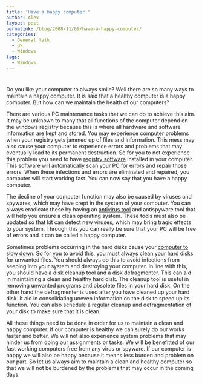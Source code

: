 ```yaml
---
title: 'Have a happy computer:'
author: Alex
layout: post
permalink: /blog/2008/11/09/have-a-happy-computer/
categories:
  - General talk
  - OS
  - Windows
tags:
  - Windows
---
```

# 

Do you like your computer to always smile? Well there are so many ways to maintain a happy computer. It is said that a healthy computer is a happy computer. But how can we maintain the health of our computers? 

There are various PC maintenance tasks that we can do to achieve this aim. It may be unknown to many that all functions of the computer depend on the windows registry because this is where all hardware and software information are kept and stored. You may experience computer problems when your registry gets jammed up of files and information. This mess may also cause your computer to experience errors and problems that may eventually lead to its permanent destruction. So for you to not experience this problem you need to have [registry software][1] installed in your computer. This software will automatically scan your PC for errors and repair those errors. When these infections and errors are eliminated and repaired, you computer will start working fast. You can now say that you have a happy computer.

 [1]: http://www.optimize-your-pc.org/

The decline of your computer function may also be caused by viruses and spywares, which may have crept in the system of your computer. You can always eradicate these by having an [antivirus tool][2] and antispyware tool that will help you ensure a clean operating system. These tools must also be updated so that kit can detect new viruses, which may bring tragic effects to your system. Through this you can really be sure that your PC will be free of errors and it can be called a happy computer.

 [2]: http://www.optimize-your-pc.org/attack-viruses-use-aol-free-active-shield-tool

Sometimes problems occurring in the hard disks cause your [computer to slow down][3]. So for you to avoid this, you must always clean your hard disks for unwanted files. You should always do this to avoid infections from seeping into your system and destroying your computer. In line with this, you should have a disk cleanup tool and a disk defragmenter. This can aid in maintaining a clean and healthy hard disk. The cleanup tool is useful in removing unwanted programs and obsolete files in your hard disk. On the other hand the defragmenter is used after you have cleaned up your hard disk. It aid in consolidating uneven information on the disk to speed up its function. You can also schedule a regular cleanup and defragmentation of your disk to make sure that it is clean.

 [3]: http://www.optimize-your-pc.org/speed-up-your-computer

All these things need to be done in order for us to maintain a clean and happy computer. If our computer is healthy we can surely do our works faster and better. We will not also experience system problems that may hinder us from doing our assignments or tasks. We will be benefitted of our fast working computers free from any virus or spyware. If our computer is happy we will also be happy because it means less burden and problem on our part. So let us always aim to maintain a clean and healthy computer so that we will not be burdened by the problems that may occur in the coming days.